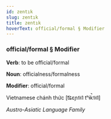 ```yaml
---
id: zentık
slug: zentık
title: zentık
hoverText: official/formal § Modifier
---
```


### official/formal § Modifier

**Verb**: to be official/formal

**Noun**: officialness/formalness

**Modifier**: official/formal

Vietnamese chánh thức [t͡ɕɛɲ˦˧˥ tʰɨk̚˦˧˥]

*Austro-Asiatic Language Family*